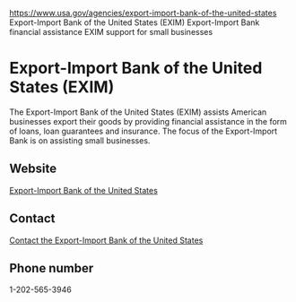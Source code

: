 

https://www.usa.gov/agencies/export-import-bank-of-the-united-states
Export-Import Bank of the United States (EXIM)
Export-Import Bank financial assistance
EXIM support for small businesses

# Export-Import Bank of the United States (EXIM)

The Export-Import Bank of the United States (EXIM) assists American businesses export their goods by providing financial assistance in the form of loans, loan guarantees and insurance. The focus of the Export-Import Bank is on assisting small businesses.

## Website

[Export-Import Bank of the United States](https://www.exim.gov)

## Contact

[Contact the Export-Import Bank of the United States](https://www.exim.gov/contact)

## Phone number

1-202-565-3946
